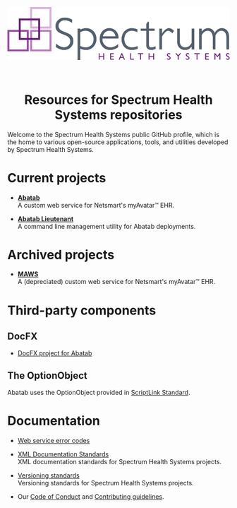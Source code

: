 <!-- Last updated: 230724 -->

<div align="center">

![AbatabLogo](https://github.com/spectrum-health-systems/.github/blob/main/profile/Resources/Images/Logos/SHS_4C_logo.png)

<br>

# Resources for Spectrum Health Systems repositories

</div>

Welcome to the Spectrum Health Systems public GitHub profile, which is the home to various open-source applications, tools, and utilities developed by Spectrum Health Systems.

# Current projects

* [**Abatab**](https://github.com/spectrum-health-systems/Abatab)  
A custom web service for Netsmart's myAvatar™ EHR.

* [**Abatab Lieutenant**](https://github.com/spectrum-health-systems/AbatabLieutenant)  
A command line management utility for Abatab deployments.

# Archived projects

* [**MAWS**](https://github.com/spectrum-health-systems/MAWS)  
A (depreciated) custom web service for Netsmart's myAvatar™ EHR.

# Third-party components

## DocFX

* [DocFX project for Abatab](../profile/Third-party%20components/DocFX/DocFX-for-Abatab.7z)

## The OptionObject

Abatab uses the OptionObject provided in [ScriptLink Standard](https://rcskids.github.io/ScriptLinkStandard/).

# Documentation

* [Web service error codes](../profile/Documentation/Web%20service%20error%20codes.md)

* [XML Documentation Standards](../profile/Documentation/XmlDocumentationStandards.md)  
XML documentation standards for Spectrum Health Systems projects.

* [Versioning standards](../profile/Documentation/VersioningStandards.md)  
Versioning standards for Spectrum Health Systems projects.

* Our [Code of Conduct](../CODE_OF_CONDUCT.md) and [Contributing guidelines](../CONTRIBUTING.md).
